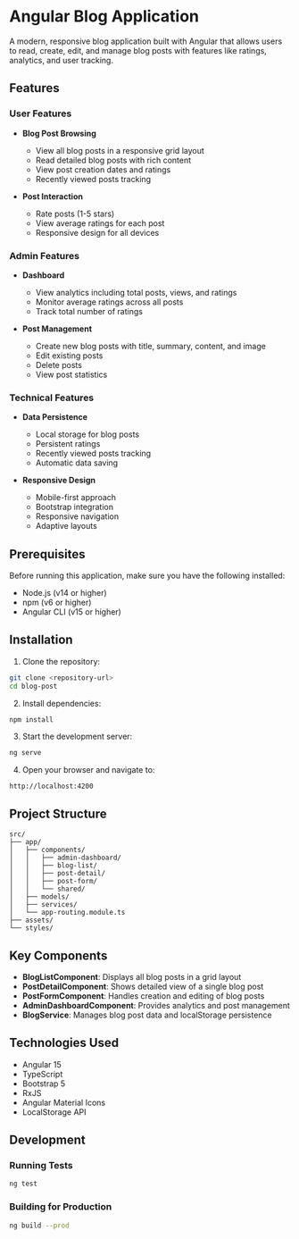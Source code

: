 # Angular Blog Application

A modern, responsive blog application built with Angular that allows users to read, create, edit, and manage blog posts with features like ratings, analytics, and user tracking.

## Features

### User Features
- **Blog Post Browsing**
  - View all blog posts in a responsive grid layout
  - Read detailed blog posts with rich content
  - View post creation dates and ratings
  - Recently viewed posts tracking

- **Post Interaction**
  - Rate posts (1-5 stars)
  - View average ratings for each post
  - Responsive design for all devices

### Admin Features
- **Dashboard**
  - View analytics including total posts, views, and ratings
  - Monitor average ratings across all posts
  - Track total number of ratings

- **Post Management**
  - Create new blog posts with title, summary, content, and image
  - Edit existing posts
  - Delete posts
  - View post statistics

### Technical Features
- **Data Persistence**
  - Local storage for blog posts
  - Persistent ratings
  - Recently viewed posts tracking
  - Automatic data saving

- **Responsive Design**
  - Mobile-first approach
  - Bootstrap integration
  - Responsive navigation
  - Adaptive layouts

## Prerequisites

Before running this application, make sure you have the following installed:
- Node.js (v14 or higher)
- npm (v6 or higher)
- Angular CLI (v15 or higher)

## Installation

1. Clone the repository:
```bash
git clone <repository-url>
cd blog-post
```

2. Install dependencies:
```bash
npm install
```

3. Start the development server:
```bash
ng serve
```

4. Open your browser and navigate to:
```
http://localhost:4200
```

## Project Structure

```
src/
├── app/
│   ├── components/
│   │   ├── admin-dashboard/
│   │   ├── blog-list/
│   │   ├── post-detail/
│   │   ├── post-form/
│   │   └── shared/
│   ├── models/
│   ├── services/
│   └── app-routing.module.ts
├── assets/
└── styles/
```

## Key Components

- **BlogListComponent**: Displays all blog posts in a grid layout
- **PostDetailComponent**: Shows detailed view of a single blog post
- **PostFormComponent**: Handles creation and editing of blog posts
- **AdminDashboardComponent**: Provides analytics and post management
- **BlogService**: Manages blog post data and localStorage persistence

## Technologies Used

- Angular 15
- TypeScript
- Bootstrap 5
- RxJS
- Angular Material Icons
- LocalStorage API

## Development

### Running Tests
```bash
ng test
```

### Building for Production
```bash
ng build --prod
```
